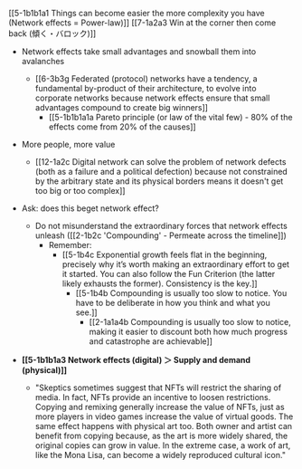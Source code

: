 [[5-1b1b1a1 Things can become easier the more complexity you have (Network effects = Power-law)]]
	[[7-1a2a3 Win at the corner then come back (傾く・バロック)]]

- Network effects take small advantages and snowball them into avalanches
	- [[6-3b3g Federated (protocol) networks have a tendency, a fundamental by-product of their architecture, to evolve into corporate networks because network effects ensure that small advantages compound to create big winners]]
		- [[5-1b1b1a1a Pareto principle (or law of the vital few) - 80% of the effects come from 20% of the causes]]

- More people, more value
	- [[12-1a2c Digital network can solve the problem of network defects (both as a failure and a political defection) because not constrained by the arbitrary state and its physical borders means it doesn't get too big or too complex]]

- Ask: does this beget network effect?
	- Do not misunderstand the extraordinary forces that network effects unleash ([[2-1b2c 'Compounding' - Permeate across the timeline]])
		- Remember: 
			- [[5-1b4c Exponential growth feels flat in the beginning, precisely why it’s worth making an extraordinary effort to get it started. You can also follow the Fun Criterion (the latter likely exhausts the former). Consistency is the key.]]
				- [[5-1b4b Compounding is usually too slow to notice. You have to be deliberate in how you think and what you see.]]
					- [[2-1a1a4b Compounding is usually too slow to notice, making it easier to discount both how much progress and catastrophe are achievable]]

- **[[5-1b1b1a3 Network effects (digital) ＞ Supply and demand (physical)]]**
	- "Skeptics sometimes suggest that NFTs will restrict the sharing of media. In fact, NFTs provide an incentive to loosen restrictions. Copying and remixing generally increase the value of NFTs, just as more players in video games increase the value of virtual goods. The same effect happens with physical art too. Both owner and artist can benefit from copying because, as the art is more widely shared, the original copies can grow in value. In the extreme case, a work of art, like the Mona Lisa, can become a widely reproduced cultural icon."